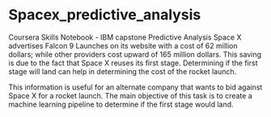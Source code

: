 # Spacex_predictive_analysis
Coursera Skills Notebook - IBM capstone  Predictive Analysis
  Space X advertises Falcon 9 Launches on its website with a cost of 62 million dollars; while other providers cost upward of 165 million dollars. This saving is due to the fact that Space X reuses its first stage. 
Determining if the first stage will land can help in determining the cost of the rocket launch.<br>
<p>This information is useful for an alternate company that wants to bid against Space X for a rocket launch.
The main objective of this task is to create a machine learning pipeline to determine if the first stage would land.
